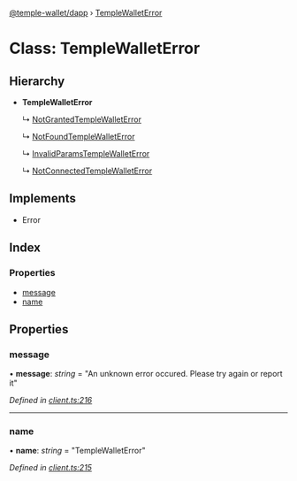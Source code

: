 [@temple-wallet/dapp](../README.md) › [TempleWalletError](templewalleterror.md)

# Class: TempleWalletError

## Hierarchy

* **TempleWalletError**

  ↳ [NotGrantedTempleWalletError](notgrantedtemplewalleterror.md)

  ↳ [NotFoundTempleWalletError](notfoundtemplewalleterror.md)

  ↳ [InvalidParamsTempleWalletError](invalidparamstemplewalleterror.md)

  ↳ [NotConnectedTempleWalletError](notconnectedtemplewalleterror.md)

## Implements

* Error

## Index

### Properties

* [message](templewalleterror.md#message)
* [name](templewalleterror.md#name)

## Properties

###  message

• **message**: *string* = "An unknown error occured. Please try again or report it"

*Defined in [client.ts:216](https://github.com/madfish-solutions/thanoswallet-dapp/blob/d3a40a5/src/client.ts#L216)*

___

###  name

• **name**: *string* = "TempleWalletError"

*Defined in [client.ts:215](https://github.com/madfish-solutions/thanoswallet-dapp/blob/d3a40a5/src/client.ts#L215)*

